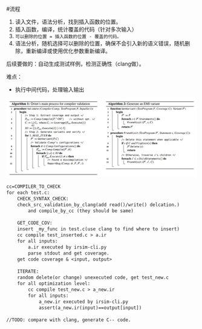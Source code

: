 #流程
1. 读入文件，语法分析，找到插入函数的位置。
2. 插入函数，编译，统计覆盖的代码（针对多次输入）
3. `可以删除的位置 = 插入函数的位置 - 覆盖的代码。`
4. 语法分析，随机选择可以删除的位置，确保不会引入新的语义错误，随机删除，重新编译或使用优化参数重新编译。

后续要做的：自动生成测试样例，检测正确性（clang做）。



难点：

* 执行中间代码，处理输入输出

 ![emi](emi.png)

```
cc=COMPILER_TO_CHECK
for each test.c:
	CHECK_SYNTAX_CHECK:
	check_src_validation_by_clang(add read()/write() delcation.) 
		and compile_by_cc (they should be same)
	
	GET_CODE_COV:
	insert _my_func in test.c(use clang to find where to insert)
	cc compile test_inserted.c > a.ir
	for all inputs:
		a.ir executed by irsim-cli.py
		parse stdout and get coverage.
	get code coverage & <input, output>
	
	ITERATE:
	random delete(or change) unexecuted code, get test_new.c 
	for all optimization level:
		cc compile test_new.c > a_new.ir
		for all inputs:
			a_new.ir executed by irsim-cli.py
			assert(a_new.ir(input)==output[input])
		
//TODO: compare with clang, generate C-- code.
```

